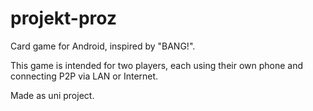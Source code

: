 # projekt-proz

Card game for Android, inspired by "BANG!".

This game is intended for two players, each using their own phone and connecting
P2P via LAN or Internet.

Made as uni project.

